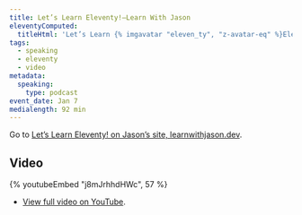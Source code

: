 ```yaml
---
title: Let’s Learn Eleventy!—Learn With Jason
eleventyComputed:
  titleHtml: 'Let’s Learn {% imgavatar "eleven_ty", "z-avatar-eq" %}Eleventy! on {% imgavatar "LWJShow", "z-avatar-eq" %}Learn with Jason'
tags:
  - speaking
  - eleventy
  - video
metadata:
  speaking:
    type: podcast
event_date: Jan 7
medialength: 92 min
---
```


<p class="primarylink">Go to <a href="https://www.learnwithjason.dev/let-s-learn-eleventy">Let’s Learn Eleventy! on Jason’s site, learnwithjason.dev</a>.</p>

## Video

{% youtubeEmbed "j8mJrhhdHWc", 57 %}

* [View full video on YouTube](https://www.youtube.com/watch?time_continue=57&v=j8mJrhhdHWc).
